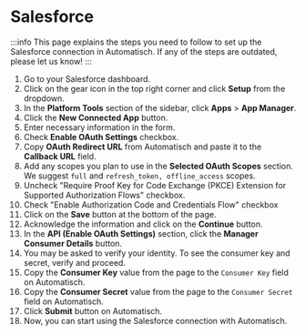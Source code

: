 # Salesforce

:::info
This page explains the steps you need to follow to set up the Salesforce
connection in Automatisch. If any of the steps are outdated, please let us know!
:::

1. Go to your Salesforce dashboard.
1. Click on the gear icon in the top right corner and click **Setup** from the dropdown.
1. In the **Platform Tools** section of the sidebar, click **Apps** > **App Manager**.
1. Click the **New Connected App** button.
1. Enter necessary information in the form.
1. Check **Enable OAuth Settings** checkbox.
1. Copy **OAuth Redirect URL** from Automatisch and paste it to the **Callback URL** field.
1. Add any scopes you plan to use in the **Selected OAuth Scopes** section. We suggest `full` and `refresh_token, offline_access` scopes.
1. Uncheck "Require Proof Key for Code Exchange (PKCE) Extension for Supported Authorization Flows" checkbox.
1. Check "Enable Authorization Code and Credentials Flow" checkbox
1. Click on the **Save** button at the bottom of the page.
1. Acknowledge the information and click on the **Continue** button.
1. In the **API (Enable OAuth Settings)** section, click the **Manager Consumer Details** button.
1. You may be asked to verify your identity. To see the consumer key and secret, verify and proceed.
1. Copy the **Consumer Key** value from the page to the `Consumer Key` field on Automatisch.
1. Copy the **Consumer Secret** value from the page to the `Consumer Secret` field on Automatisch.
1. Click **Submit** button on Automatisch.
1. Now, you can start using the Salesforce connection with Automatisch.
